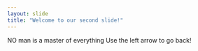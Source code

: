 ```yaml
---
layout: slide
title: "Welcome to our second slide!"
---
```

NO man is a master of everything
Use the left arrow to go back!
